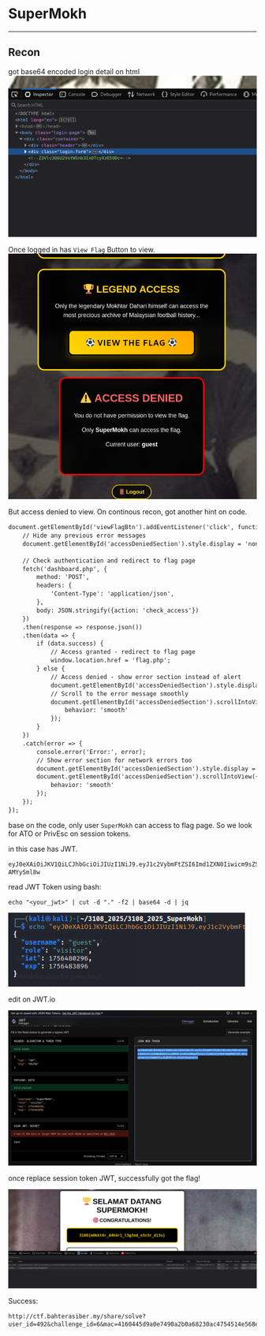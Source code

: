# SuperMokh
---
## Recon
got base64 encoded login detail on html
![alt text](SuperMokh_base64_login_html.png)

Once logged in has `View Flag` Button to view.
![alt text](SuperMokh_show_flag_access_denied.png)

But access denied to view.
On continous recon, got another hint on code.
```html
document.getElementById('viewFlagBtn').addEventListener('click', function() {
    // Hide any previous error messages
    document.getElementById('accessDeniedSection').style.display = 'none';
    
    // Check authentication and redirect to flag page
    fetch('dashboard.php', {
        method: 'POST',
        headers: {
            'Content-Type': 'application/json',
        },
        body: JSON.stringify({action: 'check_access'})
    })
    .then(response => response.json())
    .then(data => {
        if (data.success) {
            // Access granted - redirect to flag page
            window.location.href = 'flag.php';
        } else {
            // Access denied - show error section instead of alert
            document.getElementById('accessDeniedSection').style.display = 'block';
            // Scroll to the error message smoothly
            document.getElementById('accessDeniedSection').scrollIntoView({ 
                behavior: 'smooth' 
            });
        }
    })
    .catch(error => {
        console.error('Error:', error);
        // Show error section for network errors too
        document.getElementById('accessDeniedSection').style.display = 'block';
        document.getElementById('accessDeniedSection').scrollIntoView({ 
            behavior: 'smooth' 
        });
    });
});
```

base on the code, only user `SuperMokh` can access to flag page. So we look for ATO or PrivEsc on session tokens.

in this case has JWT.

```
eyJ0eXAiOiJKV1QiLCJhbGciOiJIUzI1NiJ9.eyJ1c2VybmFtZSI6Imd1ZXN0Iiwicm9sZSI6InZpc2l0b3IiLCJpYXQiOjE3NTY0ODAyOTYsImV4cCI6MTc1NjQ4Mzg5Nn0.4n50QRAkkiKcynnpYv1bdv98qoSIuVAgx-AMYySml8w
```

read JWT Token using bash:
```
echo "<your_jwt>" | cut -d "." -f2 | base64 -d | jq
```
![alt text](SuperMokh_decode_JWT.png)


edit on JWT.io

![alt text](SuperMokh_edit_jwt_token.png)

once replace session token JWT, successfully got the flag!

![alt text](SuperMokh_success.png)

Success:
```
http://ctf.bahterasiber.my/share/solve?user_id=492&challenge_id=6&mac=4160445d9a0e7490a2b0a68230ac4754514e568e
```